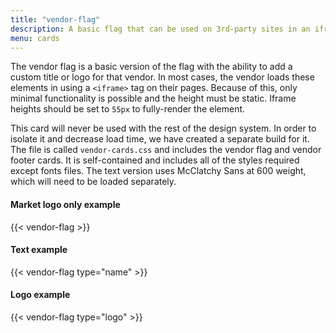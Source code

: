 ```yaml
---
title: "vendor-flag"
description: A basic flag that can be used on 3rd-party sites in an iframe.
menu: cards
---
```


The vendor flag is a basic version of the flag with the ability to add a custom title or logo for that vendor. In most cases, the vendor loads these elements in using a `<iframe>` tag on their pages. Because of this, only minimal functionality is possible and the height must be static. Iframe heights should be set to `55px` to fully-render the element.

This card will never be used with the rest of the design system. In order to isolate it and decrease load time, we have created a separate build for it. The file is called `vendor-cards.css` and includes the vendor flag and vendor footer cards. It is self-contained and includes all of the styles required except fonts files. The text version uses McClatchy Sans at 600 weight, which will need to be loaded separately.

<link rel="stylesheet" href="/css/cards/vendor-cards.css">

#### Market logo only example
<div class="zone">
{{< vendor-flag >}}
</div>

#### Text example
<div class="zone">
{{< vendor-flag type="name" >}}
</div>

#### Logo example
<div class="zone">
{{< vendor-flag type="logo" >}}
</div>
